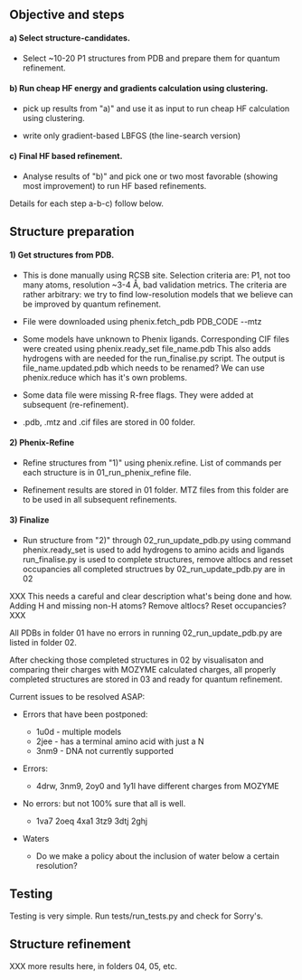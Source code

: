 ## Objective and steps

#### a) Select structure-candidates.

   * Select ~10-20 P1 structures from PDB and prepare them for quantum refinement.
   
#### b) Run cheap HF energy and gradients calculation using clustering.

   * pick up results from "a)" and  use it as input to run cheap HF calculation  using clustering.
   
   * write only gradient-based LBFGS (the line-search version)   

#### c) Final HF based refinement.

   * Analyse results of "b)" and pick one or two most favorable (showing most improvement)
   to run HF based refinements.

Details for each step a-b-c) follow below.

Structure preparation
---------------------

#### 1) Get structures from PDB. 

   * This is done manually using RCSB site. Selection criteria are: P1, not too many atoms, 
   resolution ~3-4 Å, bad validation metrics. The criteria are rather arbitrary: we try
   to find low-resolution models that we believe can be improved by quantum refinement.

   * File were downloaded using 
   phenix.fetch_pdb PDB_CODE --mtz

   * Some models have unknown to Phenix ligands. Corresponding CIF files were 
created using 
  phenix.ready_set file_name.pdb
This also adds hydrogens with are needed for the run_finalise.py script. The
output is file_name.updated.pdb which needs to be renamed? We can use 
phenix.reduce which has it's own problems.

   * Some data file were missing R-free flags. They were added at subsequent (re-refinement).

   * .pdb, .mtz and .cif files are stored in 00 folder.

#### 2) Phenix-Refine 

   * Refine structures from "1)" using phenix.refine. List of commands per each structure is
   in 01_run_phenix_refine file.

   * Refinement results are stored in 01 folder. MTZ files from this folder are to be used in all
   subsequent refinements.

#### 3) Finalize

   * Run structure from "2)" through 02_run_update_pdb.py using command
   phenix.ready_set is used to add hydrogens to amino acids and ligands
   run_finalise.py is used to complete structures, remove altlocs and resset occupancies
   all completed structrues by 02_run_update_pdb.py are in 02

   XXX This needs a careful and clear description what's being done and how. Adding H and missing
   non-H atoms? Remove altlocs? Reset occupancies? XXX

   All PDBs in folder 01 have no errors in running 02_run_update_pdb.py are listed in folder 02.  

   After checking those completed structures in 02 by visualisaton and comparing their charges with MOZYME calculated charges, all properly completed structures are stored in 03 and  ready for quantum refinement.

Current issues to be resolved ASAP:

  * Errors that have been postponed:
    * 1u0d - multiple models
    * 2jee - has a terminal amino acid with just a N
    * 3nm9 - DNA not currently supported 

  * Errors:
    *  4drw, 3nm9,  2oy0 and 1y1l have different charges from MOZYME

  * No errors: but not 100% sure that all is well.
    *  1va7 2oeq  4xa1 3tz9  3dtj   2ghj

  * Waters
    * Do we make a policy about the inclusion of water below a certain resolution? 

Testing
-------

Testing is very simple. Run tests/run_tests.py and check for Sorry's.

Structure refinement
--------------------

XXX more results here, in folders 04, 05, etc.
